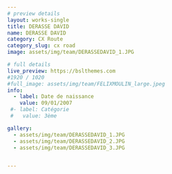 ```yaml
---
# preview details
layout: works-single
title: DERASSE DAVID
name: DERASSE DAVID
category: CX Route
category_slug: cx road
image: assets/img/team/DERASSEDAVID_1.JPG

# full details
live_preview: https://bslthemes.com
#1920 / 1020
#full_image: assets/img/team/FELIXMOULIN_large.jpeg
info:
  - label: Date de naissance
    value: 09/01/2007
 #- label: Catégorie 
 #   value: 3ème

gallery:
  - assets/img/team/DERASSEDAVID_1.JPG
  - assets/img/team/DERASSEDAVID_2.JPG
  - assets/img/team/DERASSEDAVID_3.JPG


---
```

